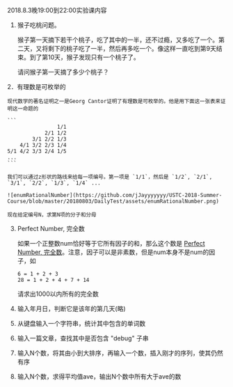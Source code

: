 2018.8.3晚19:00到22:00实验课内容

1.	猴子吃桃问题。

	猴子第一天摘下若干个桃子，吃了其中的一半，还不过瘾，又多吃了一个。第二天，又将剩下的桃子吃了一半，然后再多吃一个。像这样一直吃到第9天结束。到了第10天，猴子发现只有一个桃子了。

	请问猴子第一天摘了多少个桃子？

2．有理数是可枚举的

	现代数学的著名证明之一是Georg Cantor证明了有理数是可枚举的。他是用下面这一张表来证明这一命题的
	
	```
					1/1
				2/1	1/2
			3/1	2/2	1/3
		4/1	3/2	2/3	1/4
	5/1	4/2	3/3	2/4	1/5
	...
	```
	
	我们可以通过z形状的路线来给每一项编号。第一项是 `1/1`，然后是 `1/2`, `2/1`, `3/1`, `2/2`, `1/3`, `1/4` ...
	
	![enumRationalNumber](https://github.com/jJayyyyyyy/USTC-2018-Summer-Course/blob/master/20180803/DailyTest/assets/enumRationalNumber.png)
	
	现在给定编号N，求第N项的分子和分母

3. Perfect Number, 完全数

	如果一个正整数num恰好等于它所有因子的和，那么这个数是 [Perfect Number, 完全数](https://baike.baidu.com/item/%E5%AE%8C%E5%85%A8%E6%95%B0)。注意，因子可以是非素数，但是num本身不是num的因子，如
	
	```
	6 = 1 + 2 + 3
	28 = 1 + 2 + 4 + 7 + 14
	```
	
	请求出1000以内所有的完全数

4. 输入年月日，判断它是该年的第几天(略)



5. 从键盘输入一个字符串，统计其中包含的单词数

6. 输入一篇文章，查找其中是否包含 "debug" 子串

7. 输入N个数，将其由小到大排序，再输入一个数，插入刚才的序列，使其仍然有序

8. 输入N个数，求得平均值ave，输出N个数中所有大于ave的数
